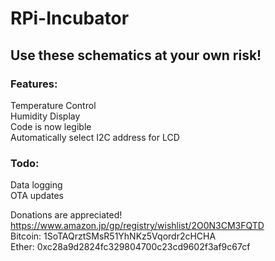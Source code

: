 # RPi-Incubator
## Use these schematics at your own risk!

### Features:  
Temperature Control  
Humidity Display  
Code is now legible  
Automatically select I2C address for LCD

### Todo:
Data logging  
OTA updates

Donations are appreciated!
https://www.amazon.jp/gp/registry/wishlist/2O0N3CM3FQTD    
Bitcoin: 1SoTAQrztSMsR51YhNKz5Vqordr2cHCHA   
Ether: 0xc28a9d2824fc329804700c23cd9602f3af9c67cf

